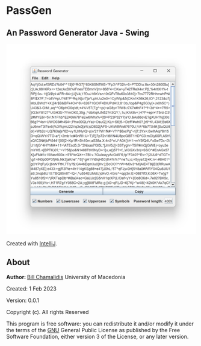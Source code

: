 # PassGen
<p><h2>An Password Generator Java - Swing</h2></p>

![](img/img1.png)

<p>Created with <a href="https://www.jetbrains.com/idea/">IntelliJ</a>.</p>

<h2>About</h2>
<p><b>Author: </b><a href="https://github.com/bill-chamal">Bill Chamalidis</a> University of Macedonia</p>
<p>Created: 1 Feb 2023</p>
<p>Version: 0.0.1</p>
<p>Copyright (c). All rights Reserved</p>
<p>This program is free software: you can redistribute it and/or modify it under the terms of the <a href="https://www.gnu.org/licenses/gpl-3.0.en.html">GNU</a> General Public License as published by the Free Software Foundation, either version 3 of the License, or any later version.</p>
